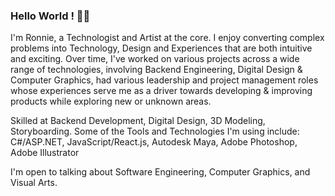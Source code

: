 ### Hello World ! 👋🏽
I'm Ronnie, a Technologist and Artist at the core. I enjoy converting complex problems into Technology, Design and Experiences that are both intuitive and exciting. Over time, I've worked on various projects across a wide range of technologies, involving Backend Engineering, Digital Design & Computer Graphics, had various leadership and project management roles whose experiences serve me as a driver towards developing & improving products while exploring new or unknown areas.

Skilled at Backend Development, Digital Design, 3D Modeling, Storyboarding.
Some of the Tools and Technologies I'm using include: C#/ASP.NET, JavaScript/React.js, Autodesk Maya, Adobe Photoshop, Adobe Illustrator

I'm open to talking about Software Engineering, Computer Graphics, and Visual Arts.
